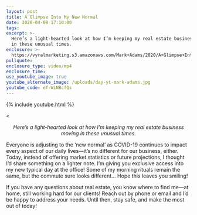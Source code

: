 ```yaml
---
layout: post
title: A Glimpse Into My New Normal
date: 2020-04-09 17:10:00
tags:
excerpt: >-
  Here’s a light-hearted look at how I’m keeping my real estate business moving
  in these unusual times.
enclosure: >-
  https://vyralmarketing.s3.amazonaws.com/Mark+Adams/2020/A+Glimpse+Into+My+New+Normal.mp4
pullquote:
enclosure_type: video/mp4
enclosure_time:
use_youtube_image: true
youtube_alternate_image: /uploads/day-yt-mark-adams.jpg
youtube_code: ef-WiNBcfQs
---
```


{% include youtube.html %}

<<p style="text-align:center"><em>Here’s a light-hearted look at how I’m keeping my real estate business moving in these unusual times.</em></p>

Everyone is adjusting to the ‘new normal’ as COVID-19 continues to impact every aspect of our daily lives—it’s no different for our business, either. Today, instead of offering market statistics or future projections, I thought I’d share something on a lighter note. I’m giving you exclusive access into my new typical day at the office\! Some of my morning rituals remain the same, but the commute sure looks different… Hope this leaves you smiling\!&nbsp;

If you have any questions about real estate, you know where to find me—at home, still working hard for our clients\! Reach out by phone or email and I’d be happy to address your needs. Until then, stay safe, and make the most out of today\!